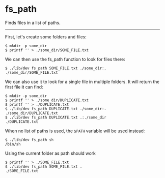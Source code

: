 fs_path
=======

Finds files in a list of paths.


---

First, let's create some folders and files:

```console test
$ mkdir -p some_dir
$ printf '' > ./some_dir/SOME_FILE.txt
```

We can then use the fs_path function to look for files there:

```console test
$ ./lib/dev fs_path SOME_FILE.txt ./some_dir:.
./some_dir/SOME_FILE.txt
```

We can also use it to look for a single file in multiple folders. It
will return the first file it can find:

```console test
$ mkdir -p some_dir
$ printf '' > ./some_dir/DUPLICATE.txt
$ printf '' > ./DUPLICATE.txt
$ ./lib/dev fs_path DUPLICATE.txt ./some_dir:.
./some_dir/DUPLICATE.txt
$ ./lib/dev fs_path DUPLICATE.txt .:./some_dir
./DUPLICATE.txt
```

When no list of paths is used, the  `$PATH` variable will be used
instead:

```console task
$ ./lib/dev fs_path sh
/bin/sh
```

Using the current folder as path should work

```console test
$ printf '' > ./SOME_FILE.txt
$ ./lib/dev fs_path SOME_FILE.txt .
./SOME_FILE.txt
```
